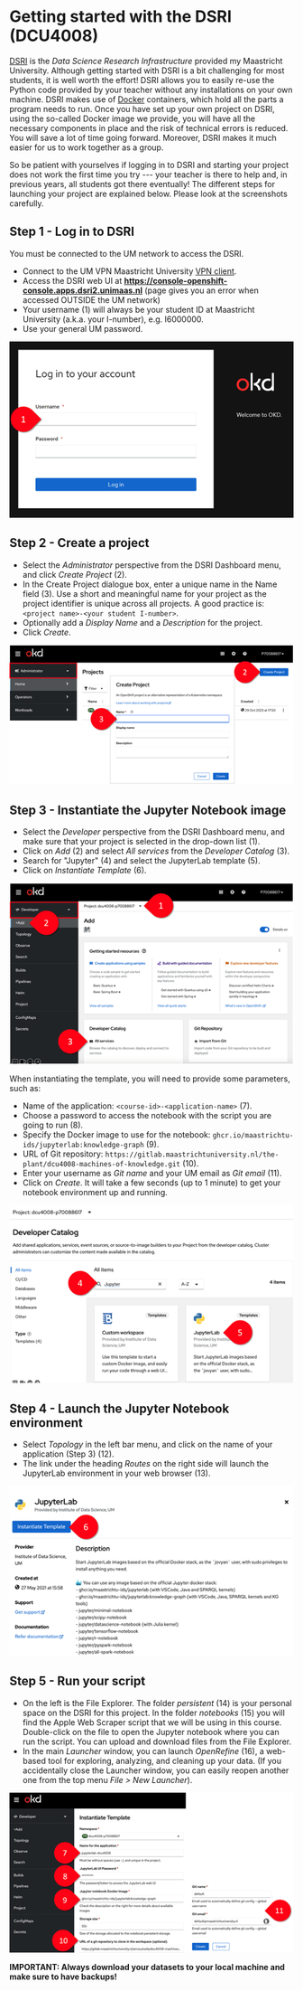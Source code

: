 # Getting started with the DSRI (DCU4008)

[DSRI](https://dsri.maastrichtuniversity.nl) is the *Data Science Research Infrastructure* provided my Maastricht University. Although getting started with DSRI is a bit challenging for most students, it is well worth the effort! DSRI allows you to easily re-use the Python code provided by your teacher without any installations on your own machine. DSRI makes use of [Docker](https://docs.docker.com) containers, which hold all the parts a program needs to run. Once you have set up your own project on DSRI, using the so-called Docker image we provide, you will have all the necessary components in place and the risk of technical errors is reduced. You will save a lot of time going forward. Moreover, DSRI makes it much easier for us to work together as a group.

So be patient with yourselves if logging in to DSRI and starting your project does not work the first time you try --- your teacher is there to help and, in previous years, all students got there eventually! The different steps for launching your project are explained below. Please look at the screenshots carefully.

## Step 1 - Log in to DSRI

You must be connected to the UM network to access the DSRI.

- Connect to the UM VPN Maastricht University [VPN client](http://vpn.maastrichtuniversity.nl).
- Access the DSRI web UI at **https://console-openshift-console.apps.dsri2.unimaas.nl** (page gives you an error when accessed OUTSIDE the UM network)
- Your username (1) will always be your student ID at Maastricht University (a.k.a. your I-number), e.g. I6000000.
- Use your general UM password.

![Login Screenshot](../screenshots_dsri/image.png)

## Step 2 - Create a project

- Select the *Administrator* perspective from the DSRI Dashboard menu, and click *Create Project* (2).
- In the Create Project dialogue box, enter a unique name in the Name field (3). Use a short and meaningful name for your project as the project identifier is unique across all projects. A good practice is: `<project name>-<your student I-number>`.
- Optionally add a *Display Name* and a *Description* for the project.
- Click *Create*.

![Create Project Screenshot](../screenshots_dsri/image-1.png)

## Step 3 - Instantiate the Jupyter Notebook image

- Select the *Developer* perspective from the DSRI Dashboard menu, and make sure that your project is selected in the drop-down list (1).
- Click on *Add* (2) and select *All services* from the *Developer Catalog* (3).
- Search for "Jupyter" (4) and select the JupyterLab template (5).
- Click on *Instantiate Template* (6).

![Instantiate Jupyter Screenshot](../screenshots_dsri/image-2.png)

When instantiating the template, you will need to provide some parameters, such as:

- Name of the application: `<course-id>-<application-name>` (7).
- Choose a password to access the notebook with the script you are going to run (8).
- Specify the Docker image to use for the notebook: `ghcr.io/maastrichtu-ids/jupyterlab:knowledge-graph` (9).
- URL of Git repository: `https://gitlab.maastrichtuniversity.nl/the-plant/dcu4008-machines-of-knowledge.git` (10).
- Enter your username as *Git name* and your UM email as *Git email* (11).
- Click on *Create*. It will take a few seconds (up to 1 minute) to get your notebook environment up and running.

![Parameter Screenshot](../screenshots_dsri/image-3.png)

## Step 4 - Launch the Jupyter Notebook environment

- Select *Topology* in the left bar menu, and click on the name of your application (Step 3) (12).
- The link under the heading *Routes* on the right side will launch the JupyterLab environment in your web browser (13).

![Launch Jupyter Screenshot](../screenshots_dsri/image-4.png)

## Step 5 - Run your script

- On the left is the File Explorer. The folder *persistent* (14) is your personal space on the DSRI for this project. In the folder *notebooks* (15) you will find the Apple Web Scraper script that we will be using in this course. Double-click on the file to open the Jupyter notebook where you can run the script. You can upload and download files from the File Explorer.
- In the main *Launcher* window, you can launch *OpenRefine* (16), a web-based tool for exploring, analyzing, and cleaning up your data. (If you accidentally close the Launcher window, you can easily reopen another one from the top menu *File > New Launcher*).

![File Explorer Screenshot](../screenshots_dsri/image-5.png)

**IMPORTANT: Always download your datasets to your local machine and make sure to have backups!**
